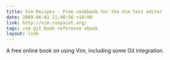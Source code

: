 ```yaml
---
title: Vim Recipes - Free cookbook for the Vim text editor
date: 2009-06-01 11:40:56 +10:00
link: http://vim.runpaint.org/
tags: vim git book reference ebook
layout: link
---
```

A free online book on using Vim, including some Git integration.
